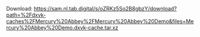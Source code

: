 Download: https://sam.nl.tab.digital/s/oZRKz5So2B8gbzY/download?path=%2Fdxvk-caches%2FMercury%20Abbey%2FMercury%20Abbey%20Demo&files=Mercury%20Abbey%20Demo.dxvk-cache.tar.xz

